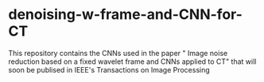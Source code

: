 # denoising-w-frame-and-CNN-for-CT
This repository contains the CNNs used in the paper " Image noise reduction based on a fixed wavelet frame and CNNs applied to CT" that will soon be publised in IEEE's Transactions on Image Processing
